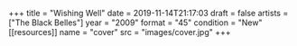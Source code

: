 +++
title = "Wishing Well"
date = 2019-11-14T21:17:03
draft = false
artists = ["The Black Belles"]
year = "2009"
format = "45"
condition = "New"
[[resources]]
  name = "cover"
  src = "images/cover.jpg"
+++
